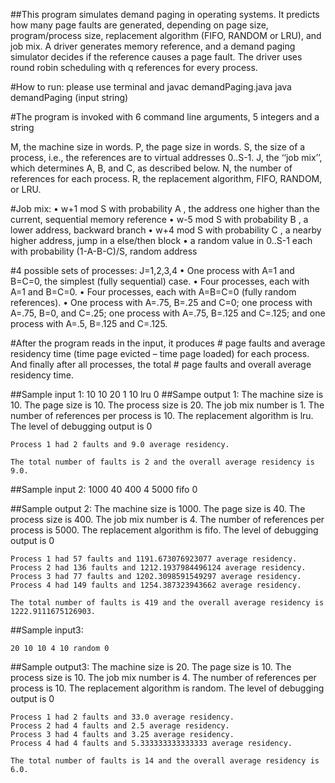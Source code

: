 ##This program simulates demand paging in operating systems. It predicts how many page faults are generated, depending on page size, program/process size, replacement algorithm (FIFO, RANDOM or LRU), and job mix. A driver generates memory reference, and a demand paging simulator decides if the reference causes a page fault. The driver uses round robin scheduling with q references for every process. 

#How to run:
please use terminal and 
javac demandPaging.java
java demandPaging (input string)

#The program is invoked with 6 command line arguments, 5 integers and a string

M, the machine size in words. 
P, the page size in words. 
S, the size of a process, i.e., the references are to virtual addresses 0..S-1. 
J, the ‘‘job mix’’, which determines A, B, and C, as described below. 
N, the number of references for each process. 
R, the replacement algorithm, FIFO, RANDOM, or LRU.

#Job mix:
• w+1 mod S with probability A  , the address one higher than the current, sequential memory reference
• w-5 mod S with probability B , a lower address, backward branch
• w+4 mod S with probability C , a nearby higher address, jump in a else/then block
• a random value in 0..S-1 each with probability (1-A-B-C)/S, random address

#4 possible sets of processes: J=1,2,3,4
•	One process with A=1 and B=C=0, the simplest (fully sequential) case.
•	Four processes, each with A=1 and B=C=0.
•	Four processes, each with A=B=C=0 (fully random references).
•	One process with A=.75, B=.25 and C=0; one process with A=.75, B=0, and C=.25; one process with A=.75, B=.125 and C=.125; and one process with A=.5, B=.125 and C=.125.

#After the program reads in the input, it produces # page faults and average residency time (time page evicted – time page loaded) for each process. And finally after all processes, the total # page faults and overall average residency time. 


##Sample input 1:
    10 10 20 1 10 lru 0
##Sampe output 1:
    The machine size is 10.
    The page size is 10.
    The process size is 20.
    The job mix number is 1.
    The number of references per process is 10.
    The replacement algorithm is lru.
    The level of debugging output is 0

    Process 1 had 2 faults and 9.0 average residency.

    The total number of faults is 2 and the overall average residency is 9.0.

##Sample input 2:
    1000 40 400 4 5000 fifo 0

##Sample output 2:
    The machine size is 1000.
    The page size is 40.
    The process size is 400.
    The job mix number is 4.
    The number of references per process is 5000.
    The replacement algorithm is fifo.
    The level of debugging output is 0

    Process 1 had 57 faults and 1191.673076923077 average residency.
    Process 2 had 136 faults and 1212.1937984496124 average residency.
    Process 3 had 77 faults and 1202.3098591549297 average residency.
    Process 4 had 149 faults and 1254.387323943662 average residency.

    The total number of faults is 419 and the overall average residency is 1222.9111675126903.

##Sample input3:

    20 10 10 4 10 random 0


##Sample output3:
    The machine size is 20.
    The page size is 10.
    The process size is 10.
    The job mix number is 4.
    The number of references per process is 10.
    The replacement algorithm is random.
    The level of debugging output is 0

    Process 1 had 2 faults and 33.0 average residency.
    Process 2 had 4 faults and 2.5 average residency.
    Process 3 had 4 faults and 3.25 average residency.
    Process 4 had 4 faults and 5.333333333333333 average residency.

    The total number of faults is 14 and the overall average residency is 6.0.


